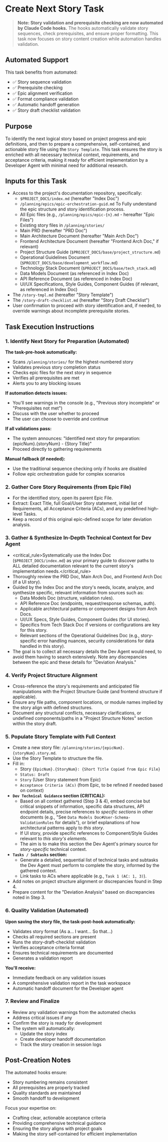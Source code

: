 # Create Next Story Task

> **Note: Story validation and prerequisite checking are now automated by Claude Code hooks.** The hooks automatically validate story sequences, check prerequisites, and ensure proper formatting. This task now focuses on story content creation while automation handles validation.

## Automated Support
This task benefits from automated:
- ✅ Story sequence validation
- ✅ Prerequisite checking
- ✅ Epic alignment verification
- ✅ Format compliance validation
- ✅ Automatic handoff generation
- ✅ Story draft checklist validation

## Purpose

To identify the next logical story based on project progress and epic definitions, and then to prepare a comprehensive, self-contained, and actionable story file using the `Story Template`. This task ensures the story is enriched with all necessary technical context, requirements, and acceptance criteria, making it ready for efficient implementation by a Developer Agent with minimal need for additional research.

## Inputs for this Task

- Access to the project's documentation repository, specifically:
  - `$PROJECT_DOCS/index.md` (hereafter "Index Doc")
  - `/planning/epics/epic-orchestration-guid.md` To Fully understand the epic structure and story identification process.
  - All Epic files (e.g., `/planning/epics/epic-{n}.md` - hereafter "Epic Files")
  - Existing story files in `/planning/stories/`
  - Main PRD (hereafter "PRD Doc")
  - Main Architecture Document (hereafter "Main Arch Doc")
  - Frontend Architecture Document (hereafter "Frontend Arch Doc," if relevant)
  - Project Structure Guide (`$PROJECT_DOCS/base/project_structure.md`)
  - Operational Guidelines Document (`$PROJECT_DOCS/base/development_workflow.md`)
  - Technology Stack Document (`$PROJECT_DOCS/base/tech_stack.md`)
  - Data Models Document (as referenced in Index Doc)
  - API Reference Document (as referenced in Index Doc)
  - UI/UX Specifications, Style Guides, Component Guides (if relevant, as referenced in Index Doc)
- The `/story-tmpl.md` (hereafter "Story Template")
- The `/story-draft-checklist.md` (hereafter "Story Draft Checklist")
- User confirmation to proceed with story identification and, if needed, to override warnings about incomplete prerequisite stories.

## Task Execution Instructions

### 1. Identify Next Story for Preparation (Automated)

**The task-pre-hook automatically:**
- Scans `/planning/stories/` for the highest-numbered story
- Validates previous story completion status
- Checks epic files for the next story in sequence
- Verifies all prerequisites are met
- Alerts you to any blocking issues

**If automation detects issues:**
- You'll see warnings in the console (e.g., "Previous story incomplete" or "Prerequisites not met")
- Discuss with the user whether to proceed
- The user can choose to override and continue

**If all validations pass:**
- The system announces: "Identified next story for preparation: {epicNum}.{storyNum} - {Story Title}"
- Proceed directly to gathering requirements

**Manual fallback (if needed):**
- Use the traditional sequence checking only if hooks are disabled
- Follow epic orchestration guide for complex scenarios

### 2. Gather Core Story Requirements (from Epic File)

- For the identified story, open its parent Epic File.
- Extract: Exact Title, full Goal/User Story statement, initial list of Requirements, all Acceptance Criteria (ACs), and any predefined high-level Tasks.
- Keep a record of this original epic-defined scope for later deviation analysis.

### 3. Gather & Synthesize In-Depth Technical Context for Dev Agent

- <critical_rule>Systematically use the Index Doc (`$PROJECT_DOCS/index.md`) as your primary guide to discover paths to ALL detailed documentation relevant to the current story's implementation needs.</critical_rule>
- Thoroughly review the PRD Doc, Main Arch Doc, and Frontend Arch Doc (if a UI story).
- Guided by the Index Doc and the story's needs, locate, analyze, and synthesize specific, relevant information from sources such as:
  - Data Models Doc (structure, validation rules).
  - API Reference Doc (endpoints, request/response schemas, auth).
  - Applicable architectural patterns or component designs from Arch Docs.
  - UI/UX Specs, Style Guides, Component Guides (for UI stories).
  - Specifics from Tech Stack Doc if versions or configurations are key for this story.
  - Relevant sections of the Operational Guidelines Doc (e.g., story-specific error handling nuances, security considerations for data handled in this story).
- The goal is to collect all necessary details the Dev Agent would need, to avoid them having to search extensively. Note any discrepancies between the epic and these details for "Deviation Analysis."

### 4. Verify Project Structure Alignment

- Cross-reference the story's requirements and anticipated file manipulations with the Project Structure Guide (and frontend structure if applicable).
- Ensure any file paths, component locations, or module names implied by the story align with defined structures.
- Document any structural conflicts, necessary clarifications, or undefined components/paths in a "Project Structure Notes" section within the story draft.

### 5. Populate Story Template with Full Context

- Create a new story file: `/planning/stories/{epicNum}.{storyNum}.story.md`.
- Use the Story Template to structure the file.
- Fill in:
  - Story `{EpicNum}.{StoryNum}: {Short Title Copied from Epic File}`
  - `Status: Draft`
  - `Story` (User Story statement from Epic)
  - `Acceptance Criteria (ACs)` (from Epic, to be refined if needed based on context)
- **`Dev Technical Guidance` section (CRITICAL):**
  - Based on all context gathered (Step 3 & 4), embed concise but critical snippets of information, specific data structures, API endpoint details, precise references to _specific sections_ in other documents (e.g., "See `Data Models Doc#User-Schema-ValidationRules` for details"), or brief explanations of how architectural patterns apply to _this story_.
  - If UI story, provide specific references to Component/Style Guides relevant to _this story's elements_.
  - The aim is to make this section the Dev Agent's primary source for _story-specific_ technical context.
- **`Tasks / Subtasks` section:**
  - Generate a detailed, sequential list of technical tasks and subtasks the Dev Agent must perform to complete the story, informed by the gathered context.
  - Link tasks to ACs where applicable (e.g., `Task 1 (AC: 1, 3)`).
- Add notes on project structure alignment or discrepancies found in Step 4.
- Prepare content for the "Deviation Analysis" based on discrepancies noted in Step 3.

### 6. Quality Validation (Automated)

**Upon saving the story file, the task-post-hook automatically:**
- Validates story format (As a... I want... So that...)
- Checks all required sections are present
- Runs the story-draft-checklist validation
- Verifies acceptance criteria format
- Ensures technical requirements are documented
- Generates a validation report

**You'll receive:**
- Immediate feedback on any validation issues
- A comprehensive validation report in the task workspace
- Automatic handoff document for the Developer agent

### 7. Review and Finalize

- Review any validation warnings from the automated checks
- Address critical issues if any
- Confirm the story is ready for development
- The system will automatically:
  - Update the story index
  - Create developer handoff documentation
  - Track the story creation in session logs

## Post-Creation Notes

The automated hooks ensure:
- Story numbering remains consistent
- All prerequisites are properly tracked
- Quality standards are maintained
- Smooth handoff to development

Focus your expertise on:
- Crafting clear, actionable acceptance criteria
- Providing comprehensive technical guidance
- Ensuring the story aligns with project goals
- Making the story self-contained for efficient implementation
